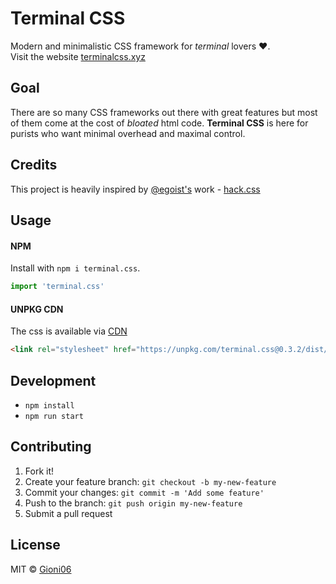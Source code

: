 # Terminal CSS

Modern and minimalistic CSS framework for *terminal* lovers ❤️.   
Visit the website [terminalcss.xyz](https://terminalcss.xyz/)

## Goal

There are so many CSS frameworks out there with great features but most of them come at the cost of *bloated* html code. **Terminal CSS** is here for purists who want minimal overhead and maximal control.

## Credits

This project is heavily inspired by [@egoist's](https://egoist.sh/) work - [hack.css](https://hackcss.egoist.moe/)

## Usage

#### NPM

Install with `npm i terminal.css`.

```js
import 'terminal.css'
```

#### UNPKG CDN 

The css is available via [CDN](https://unpkg.com/terminal.css@0.3.2/dist/terminal.min.css)
```html
<link rel="stylesheet" href="https://unpkg.com/terminal.css@0.3.2/dist/terminal.min.css" />
```

## Development

- `npm install`   
- `npm run start`

## Contributing

1.  Fork it!
2.  Create your feature branch: `git checkout -b my-new-feature`
3.  Commit your changes: `git commit -m 'Add some feature'`
4.  Push to the branch: `git push origin my-new-feature`
5.  Submit a pull request

## License
MIT © [Gioni06](https://github.com/Gioni06)
